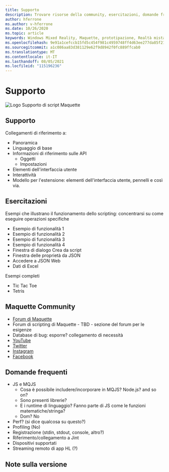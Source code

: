 ```yaml
---
title: Supporto
description: Trovare risorse della community, esercitazioni, domande frequenti e supporto per Maquette.
author: hferrone
ms.author: v-hferrone
ms.date: 10/26/2020
ms.topic: article
keywords: Windows Mixed Reality, Maquette, prototipazione, Realtà mista, Realtà virtuale, VR, MR, Feedback, Hub di Feedback, bug
ms.openlocfilehash: 9e91a1cefccb15fd5c454f981c4959748ff4d63ee277da85f21a4e5043a9bf07
ms.sourcegitcommit: a1c086aa83d381129e62f9d8942f0fc889ffcab0
ms.translationtype: MT
ms.contentlocale: it-IT
ms.lasthandoff: 08/05/2021
ms.locfileid: "115196236"
---
```

# <a name="support"></a>Supporto

![Logo](../images/MaquetteIcon.png) Supporto di script Maquette

## <a name="support"></a>Supporto

Collegamenti di riferimento a:
* Panoramica
* Linguaggio di base
* Informazioni di riferimento sulle API
  * Oggetti
  * Impostazioni
* Elementi dell'interfaccia utente
* Interattività
* Modello per l'estensione: elementi dell'interfaccia utente, pennelli e così via.

## <a name="tutorials"></a>Esercitazioni

Esempi che illustrano il funzionamento dello scripting: concentrarsi su come eseguire operazioni specifiche
* Esempio di funzionalità 1
* Esempio di funzionalità 2
* Esempio di funzionalità 3
* Esempio di funzionalità 4
* Finestra di dialogo Crea da script
* Finestra delle proprietà da JSON
* Accedere a JSON Web
* Dati di Excel

 Esempi completi
* Tic Tac Toe
* Tetris

## <a name="maquette-community"></a>Maquette Community

* [Forum di Maquette](https://steamcommunity.com/app/967490/discussions/)
* Forum di scripting di Maquette - TBD - sezione del forum per le esigenze
* Database di bug: esporre? collegamento di necessità
* [YouTube](https://www.youtube.com/channel/UC3LL920zxSo16CmmmVCntxw)
* [Twitter](https://twitter.com/MadeInMaquette)
* [Instagram](https://www.instagram.com/microsoftmaquette/)
* [Facebook](https://www.facebook.com/MicrosoftMaquette/)

## <a name="faq"></a>Domande frequenti

* JS e MQJS
  * Cosa è possibile includere/incorporare in MQJS? Node.js? and so on?
  * Sono presenti librerie?
  * E i runtime di linguaggio? Fanno parte di JS come le funzioni matematiche/stringa?
  * Dom? No
* Perf? (si dice qualcosa su questo?)
* Profiling (No)
* Registrazione (stdin, stdout, console, altro?)
* Riferimento/collegamento a Jint
* Dispositivi supportati
* Streaming remoto di app HL (?)

## <a name="release-notes"></a>Note sulla versione


